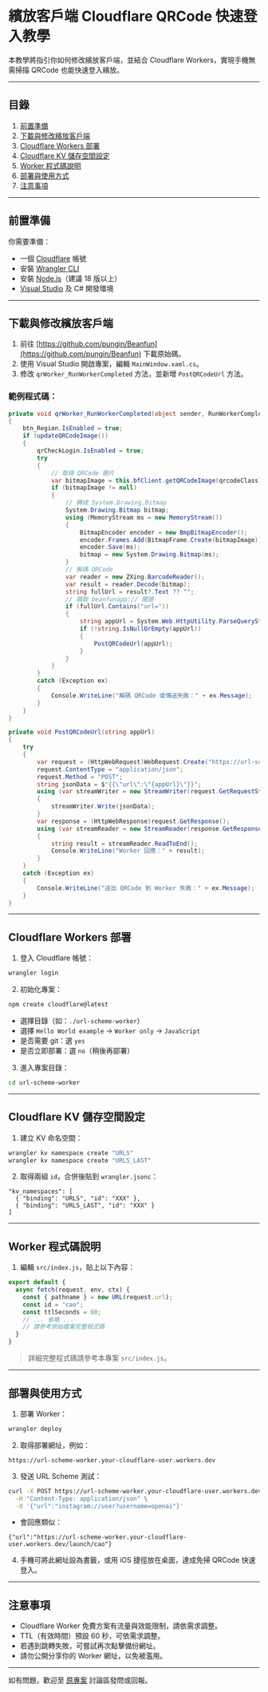# 繽放客戶端 Cloudflare QRCode 快速登入教學

本教學將指引你如何修改繽放客戶端，並結合 Cloudflare Workers，實現手機無需掃描 QRCode 也能快速登入繽放。

---

## 目錄
1. [前置準備](#前置準備)
2. [下載與修改繽放客戶端](#下載與修改繽放客戶端)
3. [Cloudflare Workers 部署](#cloudflare-workers-部署)
4. [Cloudflare KV 儲存空間設定](#cloudflare-kv-儲存空間設定)
5. [Worker 程式碼說明](#worker-程式碼說明)
6. [部署與使用方式](#部署與使用方式)
7. [注意事項](#注意事項)

---

## 前置準備

你需要準備：
- 一個 [Cloudflare](https://cloudflare.com/) 帳號
- 安裝 [Wrangler CLI](https://developers.cloudflare.com/workers/wrangler/)
- 安裝 [Node.js](https://nodejs.org/)（建議 18 版以上）
- [Visual Studio](https://visualstudio.microsoft.com/) 及 C# 開發環境

---

## 下載與修改繽放客戶端

1. 前往 [https://github.com/pungin/Beanfun](https://github.com/pungin/Beanfun) 下載原始碼。
2. 使用 Visual Studio 開啟專案，編輯 `MainWindow.xaml.cs`。
3. 修改 `qrWorker_RunWorkerCompleted` 方法，並新增 `PostQRCodeUrl` 方法。

### 範例程式碼：
```csharp
private void qrWorker_RunWorkerCompleted(object sender, RunWorkerCompletedEventArgs e)
{
    btn_Region.IsEnabled = true;
    if (updateQRCodeImage())
    {
        qrCheckLogin.IsEnabled = true;
        try
        {
            // 取得 QRCode 圖片
            var bitmapImage = this.bfClient.getQRCodeImage(qrcodeClass);
            if (bitmapImage != null)
            {
                // 轉成 System.Drawing.Bitmap
                System.Drawing.Bitmap bitmap;
                using (MemoryStream ms = new MemoryStream())
                {
                    BitmapEncoder encoder = new BmpBitmapEncoder();
                    encoder.Frames.Add(BitmapFrame.Create(bitmapImage));
                    encoder.Save(ms);
                    bitmap = new System.Drawing.Bitmap(ms);
                }
                // 解碼 QRCode
                var reader = new ZXing.BarcodeReader();
                var result = reader.Decode(bitmap);
                string fullUrl = result?.Text ?? "";
                // 擷取 beanfunapp:// 開頭
                if (fullUrl.Contains("url="))
                {
                    string appUrl = System.Web.HttpUtility.ParseQueryString(new Uri(fullUrl).Query).Get("url");
                    if (!string.IsNullOrEmpty(appUrl))
                    {
                        PostQRCodeUrl(appUrl);
                    }
                }
            }
        }
        catch (Exception ex)
        {
            Console.WriteLine("解碼 QRCode 或傳送失敗：" + ex.Message);
        }
    }
}

private void PostQRCodeUrl(string appUrl)
{
    try
    {
        var request = (HttpWebRequest)WebRequest.Create("https://url-scheme-worker.your-cloudflare-user.workers.dev/create");
        request.ContentType = "application/json";
        request.Method = "POST";
        string jsonData = $"{{\"url\":\"{appUrl}\"}}";
        using (var streamWriter = new StreamWriter(request.GetRequestStream()))
        {
            streamWriter.Write(jsonData);
        }
        var response = (HttpWebResponse)request.GetResponse();
        using (var streamReader = new StreamReader(response.GetResponseStream()))
        {
            string result = streamReader.ReadToEnd();
            Console.WriteLine("Worker 回應：" + result);
        }
    }
    catch (Exception ex)
    {
        Console.WriteLine("送出 QRCode 到 Worker 失敗：" + ex.Message);
    }
}
```

---

## Cloudflare Workers 部署

1. 登入 Cloudflare 帳號：
```bash
wrangler login
```
2. 初始化專案：
```bash
npm create cloudflare@latest
```
- 選擇目錄（如：`./url-scheme-worker`）
- 選擇 `Hello World example` → `Worker only` → `JavaScript`
- 是否需要 git：選 `yes`
- 是否立即部署：選 `no`（稍後再部署）

3. 進入專案目錄：
```bash
cd url-scheme-worker
```

---

## Cloudflare KV 儲存空間設定

1. 建立 KV 命名空間：
```bash
wrangler kv namespace create "URLS"
wrangler kv namespace create "URLS_LAST"
```
2. 取得兩組 `id`，合併後貼到 `wrangler.jsonc`：
```jsonc
"kv_namespaces": [
  { "binding": "URLS", "id": "XXX" },
  { "binding": "URLS_LAST", "id": "XXX" }
]
```

---

## Worker 程式碼說明

1. 編輯 `src/index.js`，貼上以下內容：
```javascript
export default {
  async fetch(request, env, ctx) {
    const { pathname } = new URL(request.url);
    const id = "cao";
    const ttlSeconds = 60;
    // ... 省略 ...
    // 請參考原始檔案完整程式碼
  }
}
```
> 詳細完整程式碼請參考本專案 `src/index.js`。

---

## 部署與使用方式

1. 部署 Worker：
```bash
wrangler deploy
```
2. 取得部署網址，例如：
```
https://url-scheme-worker.your-cloudflare-user.workers.dev
```
3. 發送 URL Scheme 測試：
```bash
curl -X POST https://url-scheme-worker.your-cloudflare-user.workers.dev/create \
  -H "Content-Type: application/json" \
  -d '{"url":"instagram://user?username=openai"}'
```
- 會回應類似：
```
{"url":"https://url-scheme-worker.your-cloudflare-user.workers.dev/launch/cao"}
```
4. 手機可將此網址設為書籤，或用 iOS 捷徑放在桌面，達成免掃 QRCode 快速登入。

---

## 注意事項
- Cloudflare Worker 免費方案有流量與效能限制，請依需求調整。
- TTL（有效時間）預設 60 秒，可依需求調整。
- 若遇到跳轉失敗，可嘗試再次點擊備份網址。
- 請勿公開分享你的 Worker 網址，以免被濫用。

---

如有問題，歡迎至 [原專案](https://github.com/pungin/Beanfun) 討論區發問或回報。 